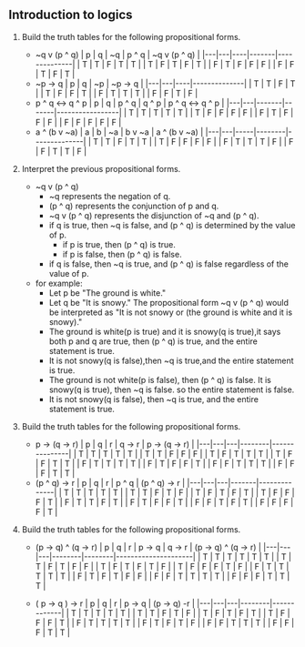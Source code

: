 ## Introduction to logics

1. Build the truth tables for the following propositional forms.
   * ~q v (p ^ q)
     | p | q | ~q | p ^ q | ~q v (p ^ q) |
     |---|---|----|-------|--------------|
     | T | T |  F |  T    |     T        |
     | T | F |  T |  F    |     T        |
     | F | T |  F |  F    |     F        |
     | F | F |  T |  F    |     T        |
   * ~p -> q
     | p | q | ~p | ~p -> q      |
     |---|---|----|--------------|
     | T | T | F  |    T         |
     | T | F | F  |    T         |
     | F | T | T  |    T         |
     | F | F | T  |    F         | 
   * p ^ q <-> q ^ p
     | p | q | p ^ q | q ^ p | p ^ q <-> q ^ p |
     |---|---|-------|-------|-----------------|
     | T | T |  T    |  T    | T               |
     | T | F |  F    |  F    | F               |
     | F | T |  F    |  F    | F               |
     | F | F |  F    |  F    | F               |
    * a ^ (b v ~a)
     | a | b | ~a  | b v ~a | a ^ (b v ~a) |
     |---|---|-----|--------|--------------|
     | T | T | F   | T      |  T           |
     | T | F | F   | F      |  F           |
     | F | T | T   | T      |  F           |
     | F | F | T   | T      |  F           |
2. Interpret the previous propositional forms.
   * ~q v (p ^ q)
     * ~q represents the negation of q.
     * (p ^ q) represents the conjunction of p and q.
     * ~q v (p ^ q) represents the disjunction of ~q and (p ^ q).
     * if q is true, then ~q is false, and (p ^ q) is determined by the value of p.
       * if p is true, then (p ^ q) is true.
       * if p is false, then (p ^ q) is false. 
     * if q is false, then ~q is true, and (p ^ q) is false regardless of the value of p.
   * for example:
     * Let p be "The ground is white."
     * Let q be "It is snowy."
    The propositional form ~q v (p ^ q) would be interpreted as "It is not snowy or (the ground is white and it is snowy)."
     * The ground is white(p is true) and it is snowy(q is true),it says both p and q are true, then (p ^ q) is true, and the entire statement is true.
     * It is not snowy(q is false),then ~q is true,and the entire statement is true.
     * The ground is not white(p is false), then (p ^ q) is false. It is snowy(q is true), then ~q is false. so the entire statement is false.
     * It is not snowy(q is false), then ~q is true, and the entire statement is true.

3. Build the truth tables for the following propositional forms.
   * p -> (q -> r)
   | p | q | r | q -> r | p -> (q -> r) |
   |---|---|---|--------|---------------|
   | T | T | T |   T    |       T       |
   | T | T | F |   F    |       F       |
   | T | F | T |   T    |       T       |
   | T | F | F |   T    |       T       |
   | F | T | T |   T    |       T       |
   | F | T | F |   F    |       T       |
   | F | F | T |   T    |       T       |
   | F | F | F |   T    |       T       |
   * (p ^ q) -> r
   | p | q | r | p ^ q | (p ^ q) -> r |
   |---|---|---|-------|--------------|
   | T | T | T |   T   |      T       |
   | T | T | F |   T   |      F       |
   | T | F | T |   F   |      T       |
   | T | F | F |   F   |      T       |
   | F | T | T |   F   |      T       |
   | F | T | F |   F   |      T       |
   | F | F | T |   F   |      T       |
   | F | F | F |   F   |      T       |

4. Build the truth tables for the following propositional forms.
   * (p -> q) ^ (q -> r)
   | p | q | r | p -> q | q -> r | (p -> q) ^ (q -> r) |
   |---|---|---|--------|--------|---------------------|
   | T | T | T |    T   |   T    |         T           |
   | T | T | F |    T   |   F    |         F           |
   | T | F | T |    F   |   T    |         F           |
   | T | F | F |    F   |   T    |         F           |
   | F | T | T |    T   |   T    |         T           |
   | F | T | F |    T   |   F    |         F           |
   | F | F | T |    T   |   T    |         T           |
   | F | F | F |    T   |   T    |         T           |

   * ( p -> q ) -> r
   | p | q | r | p -> q | (p -> q) -r |
   |---|---|---|--------|-------------|
   | T | T | T |   T    |      T      |
   | T | T | F |   T    |      F      |
   | T | F | T |   F    |      T      |
   | T | F | F |   F    |      T      |
   | F | T | T |   T    |      T      |
   | F | T | F |   T    |      F      |
   | F | F | T |   T    |      T      |
   | F | F | F |   T    |      T      |